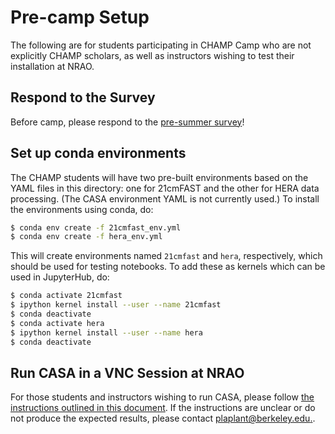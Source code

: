# Pre-camp Setup

The following are for students participating in CHAMP Camp who are not
explicitly CHAMP scholars, as well as instructors wishing to test their
installation at NRAO.

## Respond to the Survey

Before camp, please respond to the [pre-summer survey](https://docs.google.com/forms/d/1Iu_2P_mhiLYTOgoT8unPBoZX1CWTpwktb8WNQ-N3xW8/edit?usp=sharing)!

## Set up conda environments

The CHAMP students will have two pre-built environments based on the YAML files
in this directory: one for 21cmFAST and the other for HERA data processing. (The
CASA environment YAML is not currently used.) To install the environments using
conda, do:

```bash
$ conda env create -f 21cmfast_env.yml
$ conda env create -f hera_env.yml
```

This will create environments named `21cmfast` and `hera`, respectively, which
should be used for testing notebooks. To add these as kernels which can be used
in JupyterHub, do:

```bash
$ conda activate 21cmfast
$ ipython kernel install --user --name 21cmfast
$ conda deactivate
$ conda activate hera
$ ipython kernel install --user --name hera
$ conda deactivate
```

## Run CASA in a VNC Session at NRAO

For those students and instructors wishing to run CASA, please follow [the
instructions outlined in this document](./casa_vnc.pdf). If the instructions are
unclear or do not produce the expected results, please contact
[plaplant@berkeley.edu.](mailto:plaplant@berkeley.edu).
